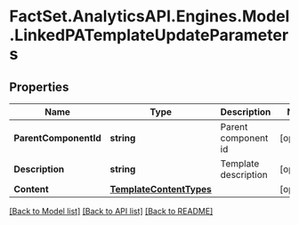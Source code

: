 # FactSet.AnalyticsAPI.Engines.Model.LinkedPATemplateUpdateParameters

## Properties

Name | Type | Description | Notes
------------ | ------------- | ------------- | -------------
**ParentComponentId** | **string** | Parent component id | [optional] 
**Description** | **string** | Template description | [optional] 
**Content** | [**TemplateContentTypes**](TemplateContentTypes.md) |  | [optional] 

[[Back to Model list]](../README.md#documentation-for-models) [[Back to API list]](../README.md#documentation-for-api-endpoints) [[Back to README]](../README.md)

